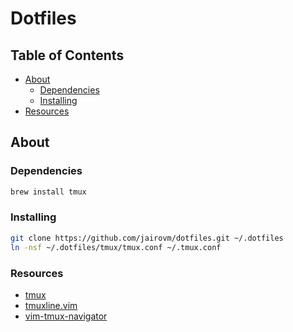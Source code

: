 # Dotfiles

## Table of Contents

* [About](#about)
  * [Dependencies](#dependencies)
  * [Installing](#installing)
* [Resources](#resources)

## About

### Dependencies
```bash
brew install tmux
```

### Installing

```bash
git clone https://github.com/jairovm/dotfiles.git ~/.dotfiles
ln -nsf ~/.dotfiles/tmux/tmux.conf ~/.tmux.conf
```

### Resources

- [tmux](https://github.com/tmux/tmux)
- [tmuxline.vim](https://github.com/edkolev/tmuxline.vim)
- [vim-tmux-navigator](https://github.com/christoomey/vim-tmux-navigator)
